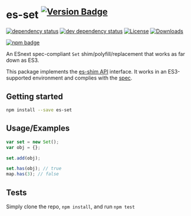 # es-set <sup>[![Version Badge][npm-version-svg]][package-url]</sup>

[![dependency status][deps-svg]][deps-url]
[![dev dependency status][dev-deps-svg]][dev-deps-url]
[![License][license-image]][license-url]
[![Downloads][downloads-image]][downloads-url]

[![npm badge][npm-badge-png]][package-url]

An ESnext spec-compliant `Set` shim/polyfill/replacement that works as far down as ES3.

This package implements the [es-shim API](https://github.com/es-shims/api) interface. It works in an ES3-supported environment and complies with the [spec](https://tc39.es/ecma262/#sec-set-objects).

## Getting started

```sh
npm install --save es-set
```

## Usage/Examples

```js
var set = new Set();
var obj = {};

set.add(obj);

set.has(obj); // true
map.has(3); // false
```

## Tests
Simply clone the repo, `npm install`, and run `npm test`

[package-url]: https://npmjs.org/package/es-shims/es-set
[npm-version-svg]: https://versionbadg.es/es-shims/es-set.svg
[deps-svg]: https://david-dm.org/es-shims/es-set.svg
[deps-url]: https://david-dm.org/es-shims/es-set
[dev-deps-svg]: https://david-dm.org/es-shims/es-set/dev-status.svg
[dev-deps-url]: https://david-dm.org/es-shims/es-set#info=devDependencies
[npm-badge-png]: https://nodei.co/npm/es-shims/es-set.png?downloads=true&stars=true
[license-image]: https://img.shields.io/npm/l/es-shims/es-set.svg
[license-url]: LICENSE
[downloads-image]: https://img.shields.io/npm/dm/es-shims/es-set.svg
[downloads-url]: https://npm-stat.com/charts.html?package=es-shims/es-set
